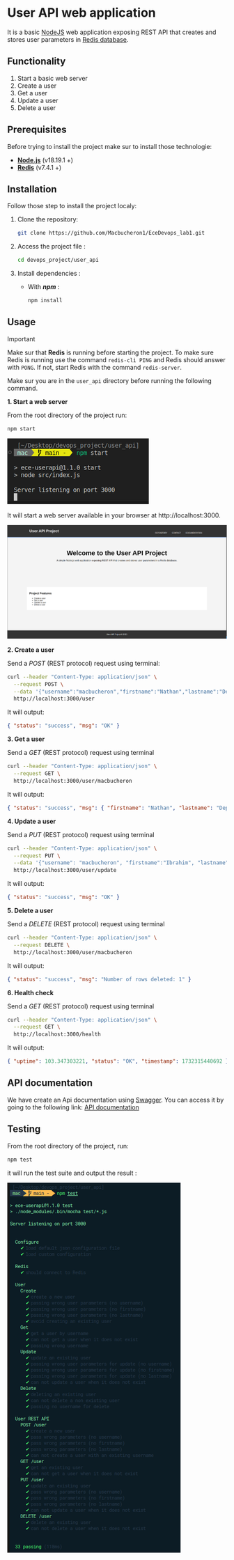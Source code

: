 # User API web application

It is a basic [NodeJS](https://nodejs.org/en) web application exposing REST API that creates and stores user parameters in [Redis database](https://redis.io/).

## Functionality

1. Start a basic web server
2. Create a user
3. Get a user
4. Update a user
5. Delete a user

## Prerequisites

Before trying to install the project make sur to install those technologie:

- **[Node.js](https://nodejs.org/en/download/package-manager)** (v18.19.1 +)
- **[Redis](https://redis.io/docs/latest/operate/oss_and_stack/install/install-redis/)** (v7.4.1 +)

## Installation

Follow those step to install the project localy:

1. Clone the repository:

   ```bash
   git clone https://github.com/Macbucheron1/EceDevops_lab1.git
   ```

2. Access the project file :

   ```bash
   cd devops_project/user_api
   ```

3. Install dependencies :

   - With _**npm**_ :

     ```bash
     npm install
     ```

## Usage

> [!IMPORTANT]
> Make sur that **Redis** is running before starting the project. To make sure Redis is running use the command `redis-cli PING` and Redis should answer with `PONG`. If not, start Redis with the command `redis-server`.

Make sur you are in the `user_api` directory before running the following command.

**1. Start a web server**

From the root directory of the project run:

```bash
npm start
```
![ApiStart](../images/user_api/ApiStart.png)

It will start a web server available in your browser at http://localhost:3000.

![WebPage](../images/user_api/WebPage.png)



**2. Create a user**

Send a _POST_ (REST protocol) request using terminal:

```bash
curl --header "Content-Type: application/json" \
  --request POST \
  --data '{"username":"macbucheron","firstname":"Nathan","lastname":"Deprat"}' \
  http://localhost:3000/user
```

It will output:

```json
{ "status": "success", "msg": "OK" }
```

**3. Get a user**

Send a _GET_ (REST protocol) request using terminal

```bash
curl --header "Content-Type: application/json" \
  --request GET \
  http://localhost:3000/user/macbucheron
```

It will output:

```json
{ "status": "success", "msg": { "firstname": "Nathan", "lastname": "Deprat" } }
```

**4. Update a user**

Send a _PUT_ (REST protocol) request using terminal

```bash
curl --header "Content-Type: application/json" \
  --request PUT \
  --data '{"username": "macbucheron", "firstname":"Ibrahim", "lastname":"Diallo"}' \
  http://localhost:3000/user/update
```

It will output:

```json
{ "status": "success", "msg": "OK" }
```

**5. Delete a user**

Send a _DELETE_ (REST protocol) request using terminal

```bash
curl --header "Content-Type: application/json" \
  --request DELETE \
  http://localhost:3000/user/macbucheron
```

It will output:

```json
{ "status": "success", "msg": "Number of rows deleted: 1" }
```

**6. Health check**

Send a _GET_ (REST protocol) request using terminal

```bash
curl --header "Content-Type: application/json" \
  --request GET \
  http://localhost:3000/health
```

It will output:

```json
{ "uptime": 103.347303221, "status": "OK", "timestamp": 1732315440692 }
```

## API documentation

We have create an Api documentation using [Swagger](https://swagger.io/). You can access it by going to the following link: [API documentation](http://localhost:3000/api-docs/)

## Testing

From the root directory of the project, run:

```bash
npm test
```

it will run the test suite and output the result :

![TestResult](../images/user_api/TestResult.png)
